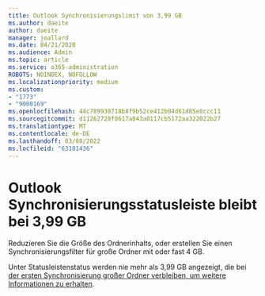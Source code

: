 ```yaml
---
title: Outlook Synchronisierungslimit von 3,99 GB
ms.author: daeite
author: daeite
manager: joallard
ms.date: 04/21/2020
ms.audience: Admin
ms.topic: article
ms.service: o365-administration
ROBOTS: NOINDEX, NOFOLLOW
ms.localizationpriority: medium
ms.custom:
- "1773"
- "9000169"
ms.openlocfilehash: 44c789930718b8f9b52ce412b04d61d85e8ccc11
ms.sourcegitcommit: d11262728f0617a843a0117cb5172aa322022b27
ms.translationtype: MT
ms.contentlocale: de-DE
ms.lasthandoff: 03/08/2022
ms.locfileid: "63181436"
---
```

# <a name="outlook-sync-status-bar-remains-at-399-gb"></a>Outlook Synchronisierungsstatusleiste bleibt bei 3,99 GB

Reduzieren Sie die Größe des Ordnerinhalts, oder erstellen Sie einen Synchronisierungsfilter für große Ordner mit oder fast 4 GB.

Unter Statusleistenstatus werden nie mehr als 3,99 GB angezeigt, die bei [der ersten Synchronisierung großer Ordner verbleiben, um weitere Informationen zu erhalten](https://support.microsoft.com/help/2738323/status-bar-progress-never-shows-more-than-3-99-gb-remaining-on-initial).